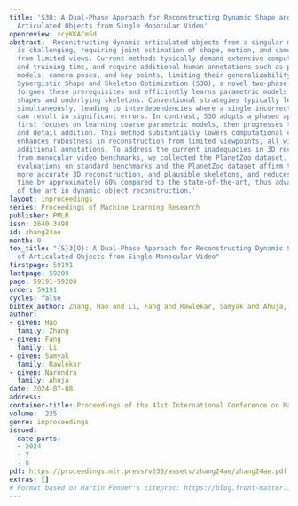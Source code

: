 ```yaml
---
title: 'S3O: A Dual-Phase Approach for Reconstructing Dynamic Shape and Skeleton of
  Articulated Objects from Single Monocular Video'
openreview: xcyKKACmSd
abstract: 'Reconstructing dynamic articulated objects from a singular monocular video
  is challenging, requiring joint estimation of shape, motion, and camera parameters
  from limited views. Current methods typically demand extensive computational resources
  and training time, and require additional human annotations such as predefined parametric
  models, camera poses, and key points, limiting their generalizability. We propose
  Synergistic Shape and Skeleton Optimization (S3O), a novel two-phase method that
  forgoes these prerequisites and efficiently learns parametric models including visible
  shapes and underlying skeletons. Conventional strategies typically learn all parameters
  simultaneously, leading to interdependencies where a single incorrect prediction
  can result in significant errors. In contrast, S3O adopts a phased approach: it
  first focuses on learning coarse parametric models, then progresses to motion learning
  and detail addition. This method substantially lowers computational complexity and
  enhances robustness in reconstruction from limited viewpoints, all without requiring
  additional annotations. To address the current inadequacies in 3D reconstruction
  from monocular video benchmarks, we collected the PlanetZoo dataset. Our experimental
  evaluations on standard benchmarks and the PlanetZoo dataset affirm that S3O provides
  more accurate 3D reconstruction, and plausible skeletons, and reduces the training
  time by approximately 60% compared to the state-of-the-art, thus advancing the state
  of the art in dynamic object reconstruction.'
layout: inproceedings
series: Proceedings of Machine Learning Research
publisher: PMLR
issn: 2640-3498
id: zhang24ae
month: 0
tex_title: "{S}3{O}: A Dual-Phase Approach for Reconstructing Dynamic Shape and Skeleton
  of Articulated Objects from Single Monocular Video"
firstpage: 59191
lastpage: 59209
page: 59191-59209
order: 59191
cycles: false
bibtex_author: Zhang, Hao and Li, Fang and Rawlekar, Samyak and Ahuja, Narendra
author:
- given: Hao
  family: Zhang
- given: Fang
  family: Li
- given: Samyak
  family: Rawlekar
- given: Narendra
  family: Ahuja
date: 2024-07-08
address:
container-title: Proceedings of the 41st International Conference on Machine Learning
volume: '235'
genre: inproceedings
issued:
  date-parts:
  - 2024
  - 7
  - 8
pdf: https://proceedings.mlr.press/v235/assets/zhang24ae/zhang24ae.pdf
extras: []
# Format based on Martin Fenner's citeproc: https://blog.front-matter.io/posts/citeproc-yaml-for-bibliographies/
---
```

